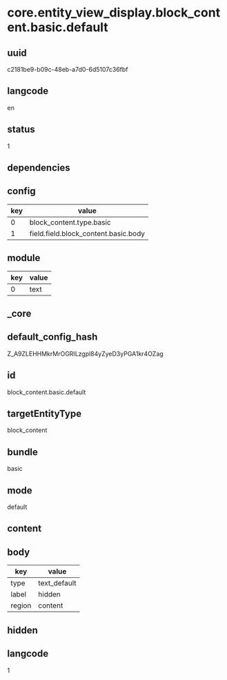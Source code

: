 # core.entity_view_display.block_content.basic.default

## uuid
c2181be9-b09c-48eb-a7d0-6d5107c36fbf

## langcode
en

## status
1

## dependencies

## config
|key|value|
|-|-|
|0|block_content.type.basic|
|1|field.field.block_content.basic.body|


## module
|key|value|
|-|-|
|0|text|


## _core

## default_config_hash
Z_A9ZLEHHMkrMrOGRILzgpl84yZyeD3yPGA1kr4OZag

## id
block_content.basic.default

## targetEntityType
block_content

## bundle
basic

## mode
default

## content

## body
|key|value|
|-|-|
|type|text_default|
|label|hidden|
|region|content|


## hidden

## langcode
1
